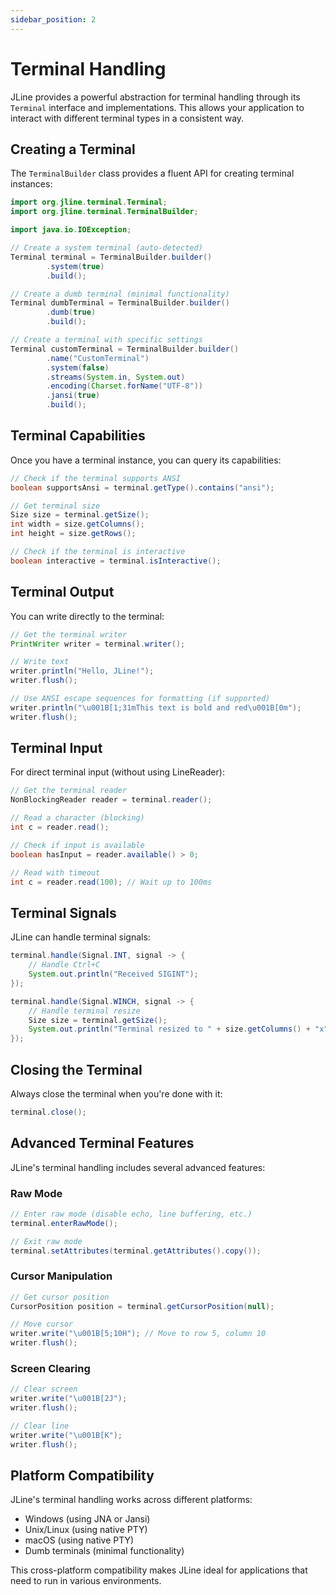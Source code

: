 ```yaml
---
sidebar_position: 2
---
```


# Terminal Handling

JLine provides a powerful abstraction for terminal handling through its `Terminal` interface and implementations. This allows your application to interact with different terminal types in a consistent way.

## Creating a Terminal

The `TerminalBuilder` class provides a fluent API for creating terminal instances:

```java
import org.jline.terminal.Terminal;
import org.jline.terminal.TerminalBuilder;

import java.io.IOException;

// Create a system terminal (auto-detected)
Terminal terminal = TerminalBuilder.builder()
        .system(true)
        .build();

// Create a dumb terminal (minimal functionality)
Terminal dumbTerminal = TerminalBuilder.builder()
        .dumb(true)
        .build();

// Create a terminal with specific settings
Terminal customTerminal = TerminalBuilder.builder()
        .name("CustomTerminal")
        .system(false)
        .streams(System.in, System.out)
        .encoding(Charset.forName("UTF-8"))
        .jansi(true)
        .build();
```

## Terminal Capabilities

Once you have a terminal instance, you can query its capabilities:

```java
// Check if the terminal supports ANSI
boolean supportsAnsi = terminal.getType().contains("ansi");

// Get terminal size
Size size = terminal.getSize();
int width = size.getColumns();
int height = size.getRows();

// Check if the terminal is interactive
boolean interactive = terminal.isInteractive();
```

## Terminal Output

You can write directly to the terminal:

```java
// Get the terminal writer
PrintWriter writer = terminal.writer();

// Write text
writer.println("Hello, JLine!");
writer.flush();

// Use ANSI escape sequences for formatting (if supported)
writer.println("\u001B[1;31mThis text is bold and red\u001B[0m");
writer.flush();
```

## Terminal Input

For direct terminal input (without using LineReader):

```java
// Get the terminal reader
NonBlockingReader reader = terminal.reader();

// Read a character (blocking)
int c = reader.read();

// Check if input is available
boolean hasInput = reader.available() > 0;

// Read with timeout
int c = reader.read(100); // Wait up to 100ms
```

## Terminal Signals

JLine can handle terminal signals:

```java
terminal.handle(Signal.INT, signal -> {
    // Handle Ctrl+C
    System.out.println("Received SIGINT");
});

terminal.handle(Signal.WINCH, signal -> {
    // Handle terminal resize
    Size size = terminal.getSize();
    System.out.println("Terminal resized to " + size.getColumns() + "x" + size.getRows());
});
```

## Closing the Terminal

Always close the terminal when you're done with it:

```java
terminal.close();
```

## Advanced Terminal Features

JLine's terminal handling includes several advanced features:

### Raw Mode

```java
// Enter raw mode (disable echo, line buffering, etc.)
terminal.enterRawMode();

// Exit raw mode
terminal.setAttributes(terminal.getAttributes().copy());
```

### Cursor Manipulation

```java
// Get cursor position
CursorPosition position = terminal.getCursorPosition(null);

// Move cursor
writer.write("\u001B[5;10H"); // Move to row 5, column 10
writer.flush();
```

### Screen Clearing

```java
// Clear screen
writer.write("\u001B[2J");
writer.flush();

// Clear line
writer.write("\u001B[K");
writer.flush();
```

## Platform Compatibility

JLine's terminal handling works across different platforms:

- Windows (using JNA or Jansi)
- Unix/Linux (using native PTY)
- macOS (using native PTY)
- Dumb terminals (minimal functionality)

This cross-platform compatibility makes JLine ideal for applications that need to run in various environments.
